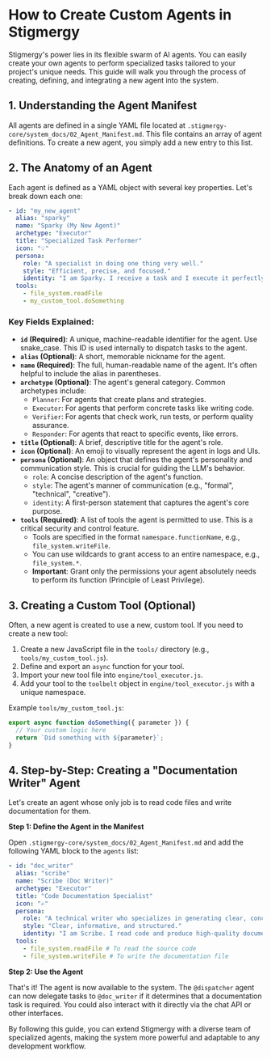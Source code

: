 # How to Create Custom Agents in Stigmergy

Stigmergy's power lies in its flexible swarm of AI agents. You can easily create your own agents to perform specialized tasks tailored to your project's unique needs. This guide will walk you through the process of creating, defining, and integrating a new agent into the system.

## 1. Understanding the Agent Manifest

All agents are defined in a single YAML file located at `.stigmergy-core/system_docs/02_Agent_Manifest.md`. This file contains an array of agent definitions. To create a new agent, you simply add a new entry to this list.

## 2. The Anatomy of an Agent

Each agent is defined as a YAML object with several key properties. Let's break down each one:

```yml
- id: "my_new_agent"
  alias: "sparky"
  name: "Sparky (My New Agent)"
  archetype: "Executor"
  title: "Specialized Task Performer"
  icon: "💡"
  persona:
    role: "A specialist in doing one thing very well."
    style: "Efficient, precise, and focused."
    identity: "I am Sparky. I receive a task and I execute it perfectly."
  tools:
    - file_system.readFile
    - my_custom_tool.doSomething
```

### Key Fields Explained:

- **`id` (Required)**: A unique, machine-readable identifier for the agent. Use snake_case. This ID is used internally to dispatch tasks to the agent.
- **`alias` (Optional)**: A short, memorable nickname for the agent.
- **`name` (Required)**: The full, human-readable name of the agent. It's often helpful to include the alias in parentheses.
- **`archetype` (Optional)**: The agent's general category. Common archetypes include:
  - `Planner`: For agents that create plans and strategies.
  - `Executor`: For agents that perform concrete tasks like writing code.
  - `Verifier`: For agents that check work, run tests, or perform quality assurance.
  - `Responder`: For agents that react to specific events, like errors.
- **`title` (Optional)**: A brief, descriptive title for the agent's role.
- **`icon` (Optional)**: An emoji to visually represent the agent in logs and UIs.
- **`persona` (Optional)**: An object that defines the agent's personality and communication style. This is crucial for guiding the LLM's behavior.
  - `role`: A concise description of the agent's function.
  - `style`: The agent's manner of communication (e.g., "formal", "technical", "creative").
  - `identity`: A first-person statement that captures the agent's core purpose.
- **`tools` (Required)**: A list of tools the agent is permitted to use. This is a critical security and control feature.
  - Tools are specified in the format `namespace.functionName`, e.g., `file_system.writeFile`.
  - You can use wildcards to grant access to an entire namespace, e.g., `file_system.*`.
  - **Important**: Grant only the permissions your agent absolutely needs to perform its function (Principle of Least Privilege).

## 3. Creating a Custom Tool (Optional)

Often, a new agent is created to use a new, custom tool. If you need to create a new tool:

1.  Create a new JavaScript file in the `tools/` directory (e.g., `tools/my_custom_tool.js`).
2.  Define and export an `async` function for your tool.
3.  Import your new tool file into `engine/tool_executor.js`.
4.  Add your tool to the `toolbelt` object in `engine/tool_executor.js` with a unique namespace.

Example `tools/my_custom_tool.js`:

```javascript
export async function doSomething({ parameter }) {
  // Your custom logic here
  return `Did something with ${parameter}`;
}
```

## 4. Step-by-Step: Creating a "Documentation Writer" Agent

Let's create an agent whose only job is to read code files and write documentation for them.

**Step 1: Define the Agent in the Manifest**

Open `.stigmergy-core/system_docs/02_Agent_Manifest.md` and add the following YAML block to the `agents` list:

```yml
- id: "doc_writer"
  alias: "scribe"
  name: "Scribe (Doc Writer)"
  archetype: "Executor"
  title: "Code Documentation Specialist"
  icon: "✍️"
  persona:
    role: "A technical writer who specializes in generating clear, concise documentation from source code."
    style: "Clear, informative, and structured."
    identity: "I am Scribe. I read code and produce high-quality documentation to explain it."
  tools:
    - file_system.readFile # To read the source code
    - file_system.writeFile # To write the documentation file
```

**Step 2: Use the Agent**

That's it! The agent is now available to the system. The `@dispatcher` agent can now delegate tasks to `@doc_writer` if it determines that a documentation task is required. You could also interact with it directly via the chat API or other interfaces.

By following this guide, you can extend Stigmergy with a diverse team of specialized agents, making the system more powerful and adaptable to any development workflow.
